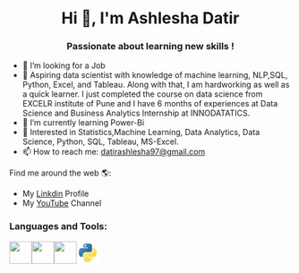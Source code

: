 <h1 align="center">Hi 👋, I'm Ashlesha Datir</h1>
<h3 align="center">Passionate about learning new skills !</h3>

<!--
**Ashlesha8421/Ashlesha8421** is a ✨ _special_ ✨ repository because its `README.md` (this file) appears on your GitHub profile.

- * My [HackerRank](https://www.hackerrank.com/dashboard) for Python and SQL
- 🔭 🔭 I'm Currently Working as a Machine Learning Associate at TEN
- 🌱 I’m currently learning ...
- 👯 I’m looking to collaborate on ...👋 👋🏾 👩🏾‍💻
- 🤔 I’m looking for a Job
- 💬 Ask me about ...
- 📫 How to reach me: ...
-   🧰 Languages and Tools: Python, SQL, Tableau, Microsoft Excel, Machine Learning, NLP
- 😄 Pronouns: ...
- ⚡ Fun fact: ... ![image](https://user-images.githubusercontent.com/79134243/143290505-1ef56d15-16cd-4216-ab06-0b1a0334ba02.png)



* 🔭 I'm Currently Working as a Machine Learning Associate at [The Entrepreneurship Network](https://www.entrepreneurshipnetwork.net/), Internship. -->
*  🤔 I’m looking for a Job 
*  🌱 Aspiring data scientist with knowledge of machine learning, NLP,SQL, Python, Excel, and Tableau. Along with that, I am hardworking as well as a quick learner. I just    completed the course on data science from EXCELR institute of Pune and I have 6 months of experiences at Data Science and Business Analytics Internship at INNODATATICS.
*  🌱 I’m currently learning Power-Bi
*  👀 Interested in Statistics,Machine Learning, Data Analytics, Data Science, Python, SQL, Tableau, MS-Excel.
*  📫 How to reach me: datirashlesha97@gmail.com

Find me around the web 🌎:
* My [Linkdin](https://www.linkedin.com/feed/) Profile
* My [YouTube](https://www.youtube.com/channel/UCdtJ0J3Gen2xcreBcxEXvJg) Channel


<h3 align="left">Languages and Tools:</h3>
<p href="https://www.python.org" target="_blank"> <img src="https://raw.githubusercontent.com/devicons/devicon/master/icons/python/python-original.svg" alt="python" width="40" height="40"/> 
<img align = left height = 40 width = 40 src = https://cdn.icon-icons.com/icons2/1381/PNG/512/mysqlworkbench_93532.png> <img align = left height = 40 width = 40 src = https://i.pinimg.com/originals/86/35/88/863588a71e465cc3aa5d822c0feafea9.png> <img align = left height = 40 width = 40 src = https://www.kindpng.com/picc/m/133-1335602_excel-logo-transparent-background-hd-png-download.png>   </a> </p>

